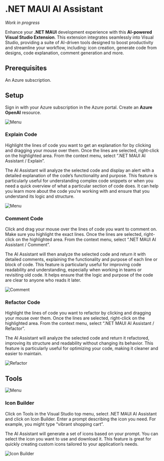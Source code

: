 # .NET MAUI AI Assistant

_Work in progress_

Enhance your **.NET MAUI** development experience with this **AI-powered Visual Studio Extension**. This extension integrates seamlessly into Visual Studio, providing a suite of AI-driven tools designed to boost productivity and streamline your workflow, including: icon creation, generate code from designs, code explanation, comment generation and more.

## Prerequisites

An Azure subscription. 

## Setup
Sign in with your Azure subscription in the Azure portal. Create an **Azure OpenAI** resource.


![Menu](images/maui-ai-assistant-menu.png)

### Explain Code

Highlight the lines of code you want to get an explanation for by clicking and dragging your mouse over them. Once the lines are selected, right-click on the highlighted area. From the context menu, select “.NET MAUI AI Assistant / Explain”.

The AI Assistant will analyze the selected code and display an alert with a detailed explanation of the code’s functionality and purpose. This feature is particularly useful for understanding complex code snippets or when you need a quick overview of what a particular section of code does. It can help you learn more about the code you’re working with and ensure that you understand its logic and structure.

![Menu](images/maui-ai-assistant-explain.gif)

### Comment Code
Click and drag your mouse over the lines of code you want to comment on. Make sure you highlight the exact lines. Once the lines are selected, right-click on the highlighted area.
From the context menu, select “.NET MAUI AI Assistant / Comment”.

The AI Assistant will then analyze the selected code and return it with detailed comments, explaining the functionality and purpose of each line or block of code. This feature is particularly useful for improving code readability and understanding, especially when working in teams or revisiting old code. It helps ensure that the logic and purpose of the code are clear to anyone who reads it later.

![Comment](images/maui-ai-assistant-comment.gif)

### Refactor Code

Highlight the lines of code you want to refactor by clicking and dragging your mouse over them. Once the lines are selected, right-click on the highlighted area. From the context menu, select “.NET MAUI AI Assistant / Refactor”.

The AI Assistant will analyze the selected code and return it refactored, improving its structure and readability without changing its behavior. This feature is particularly useful for optimizing your code, making it cleaner and easier to maintain.

![Refactor](images/maui-ai-assistant-refactor.gif)

## Tools

![Menu](images/maui-ai-assistant-tools-menu.png)

### Icon Builder

Click on Tools in the Visual Studio top menu, select .NET MAUI AI Assistant and click on Icon Builder.
Enter a prompt describing the icon you need. For example, you might type “vibrant shopping cart”.

The AI Assistant will generate a set of icons based on your prompt. You can select the icon you want to use and download it. This feature is great for quickly creating custom icons tailored to your application’s needs.

![Icon Builder](images/maui-ai-assistant-iconbuilder.gif)